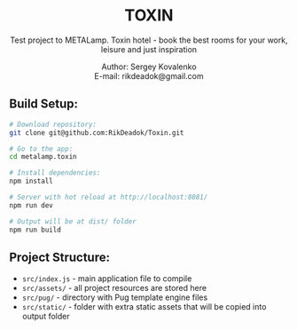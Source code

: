 <div align="center">
  <h1>TOXIN</h1>
  <p>
    Test project to METALamp. Toxin hotel - book the best rooms for your work, leisure and just inspiration
  </p>
  <p>Author: Sergey Kovalenko <br> E-mail: rikdeadok@gmail.com</p>
</div>


## Build Setup:

``` bash
# Download repository:
git clone git@github.com:RikDeadok/Toxin.git

# Go to the app:
cd metalamp.toxin

# Install dependencies:
npm install

# Server with hot reload at http://localhost:8081/
npm run dev

# Output will be at dist/ folder
npm run build
```

## Project Structure:

* `src/index.js` - main application file to compile
* `src/assets/` - all project resources are stored here
* `src/pug/` - directory with Pug template engine files
* `src/static/` - folder with extra static assets that will be copied into output folder
